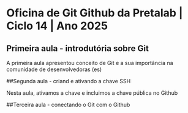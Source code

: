 # Oficina de Git Github da Pretalab | Ciclo 14 | Ano 2025

## Primeira aula - introdutória sobre Git

A primeira aula apresentou conceito de Git e a sua importância na comunidade de desenvolvedoras (es)

##Segunda aula - criand e ativando a chave SSH

Nesta aula, ativamos a chave e incluimos a chave pública no Github

##Terceira aula - conectando o Git com o Github